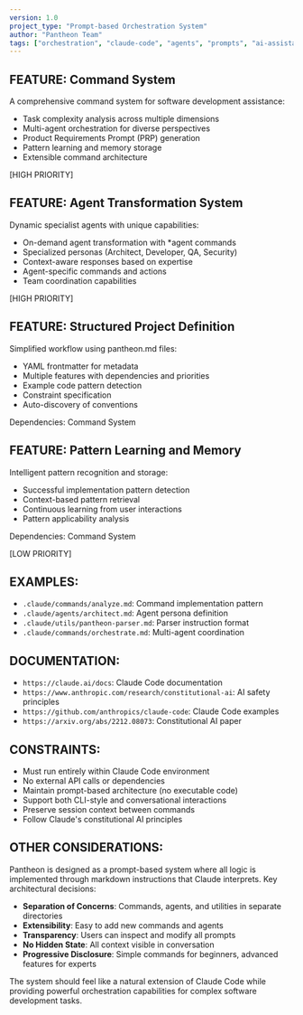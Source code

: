 ```yaml
---
version: 1.0
project_type: "Prompt-based Orchestration System"
author: "Pantheon Team"
tags: ["orchestration", "claude-code", "agents", "prompts", "ai-assistance"]
---
```


## FEATURE: Command System

A comprehensive command system for software development assistance:

- Task complexity analysis across multiple dimensions
- Multi-agent orchestration for diverse perspectives
- Product Requirements Prompt (PRP) generation
- Pattern learning and memory storage
- Extensible command architecture

[HIGH PRIORITY]

## FEATURE: Agent Transformation System

Dynamic specialist agents with unique capabilities:

- On-demand agent transformation with *agent commands
- Specialized personas (Architect, Developer, QA, Security)
- Context-aware responses based on expertise
- Agent-specific commands and actions
- Team coordination capabilities

[HIGH PRIORITY]

## FEATURE: Structured Project Definition

Simplified workflow using pantheon.md files:

- YAML frontmatter for metadata
- Multiple features with dependencies and priorities
- Example code pattern detection
- Constraint specification
- Auto-discovery of conventions

Dependencies: Command System

## FEATURE: Pattern Learning and Memory

Intelligent pattern recognition and storage:

- Successful implementation pattern detection
- Context-based pattern retrieval
- Continuous learning from user interactions
- Pattern applicability analysis

Dependencies: Command System

[LOW PRIORITY]

## EXAMPLES:

- `.claude/commands/analyze.md`: Command implementation pattern
- `.claude/agents/architect.md`: Agent persona definition
- `.claude/utils/pantheon-parser.md`: Parser instruction format
- `.claude/commands/orchestrate.md`: Multi-agent coordination

## DOCUMENTATION:

- `https://claude.ai/docs`: Claude Code documentation
- `https://www.anthropic.com/research/constitutional-ai`: AI safety principles
- `https://github.com/anthropics/claude-code`: Claude Code examples
- `https://arxiv.org/abs/2212.08073`: Constitutional AI paper

## CONSTRAINTS:

- Must run entirely within Claude Code environment
- No external API calls or dependencies
- Maintain prompt-based architecture (no executable code)
- Support both CLI-style and conversational interactions
- Preserve session context between commands
- Follow Claude's constitutional AI principles

## OTHER CONSIDERATIONS:

Pantheon is designed as a prompt-based system where all logic is implemented through markdown instructions that Claude interprets. Key architectural decisions:

- **Separation of Concerns**: Commands, agents, and utilities in separate directories
- **Extensibility**: Easy to add new commands and agents
- **Transparency**: Users can inspect and modify all prompts
- **No Hidden State**: All context visible in conversation
- **Progressive Disclosure**: Simple commands for beginners, advanced features for experts

The system should feel like a natural extension of Claude Code while providing powerful orchestration capabilities for complex software development tasks.